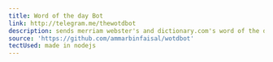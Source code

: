 ```yaml
---
title: Word of the day Bot
link: http://telegram.me/thewotdbot
description: sends merriam webster's and dictionary.com's word of the day
source: 'https://github.com/ammarbinfaisal/wotdbot'
tectUsed: made in nodejs
---
```

